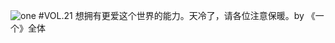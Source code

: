 ![one](http://image.wufazhuce.com/FjhAV4s4YfHODKTQ6zZr_GV_QCkt)
#VOL.21
想拥有更爱这个世界的能力。天冷了，请各位注意保暖。by 《一个》全体